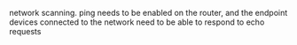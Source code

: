 network scanning. ping needs to be enabled on the router, and the endpoint devices connected to the network need to be able to respond to echo requests